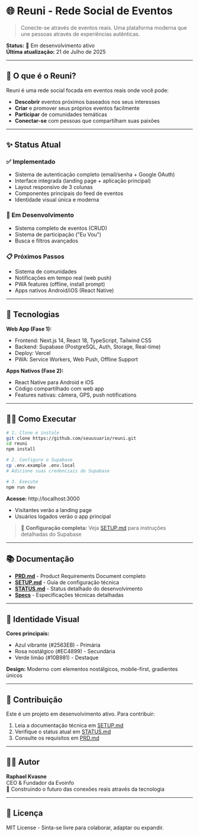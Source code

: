 # 🌐 Reuni - Rede Social de Eventos

> Conecte-se através de eventos reais. Uma plataforma moderna que une pessoas através de experiências autênticas.

**Status:** 🚧 Em desenvolvimento ativo  
**Última atualização:** 21 de Julho de 2025

---

## 🎯 O que é o Reuni?

Reuni é uma rede social focada em eventos reais onde você pode:
- **Descobrir** eventos próximos baseados nos seus interesses
- **Criar** e promover seus próprios eventos facilmente  
- **Participar** de comunidades temáticas
- **Conectar-se** com pessoas que compartilham suas paixões

---

## ✨ Status Atual

### ✅ Implementado
- Sistema de autenticação completo (email/senha + Google OAuth)
- Interface integrada (landing page + aplicação principal)
- Layout responsivo de 3 colunas
- Componentes principais do feed de eventos
- Identidade visual única e moderna

### 🔄 Em Desenvolvimento
- Sistema completo de eventos (CRUD)
- Sistema de participação ("Eu Vou")
- Busca e filtros avançados

### 📋 Próximos Passos
- Sistema de comunidades
- Notificações em tempo real (web push)
- PWA features (offline, install prompt)
- Apps nativos Android/iOS (React Native)

---

## 🚀 Tecnologias

**Web App (Fase 1):**
- Frontend: Next.js 14, React 18, TypeScript, Tailwind CSS
- Backend: Supabase (PostgreSQL, Auth, Storage, Real-time)
- Deploy: Vercel
- PWA: Service Workers, Web Push, Offline Support

**Apps Nativos (Fase 2):**
- React Native para Android e iOS
- Código compartilhado com web app
- Features nativas: câmera, GPS, push notifications

---

## 🏃‍♂️ Como Executar

```bash
# 1. Clone e instale
git clone https://github.com/seuusuario/reuni.git
cd reuni
npm install

# 2. Configure o Supabase
cp .env.example .env.local
# Adicione suas credenciais do Supabase

# 3. Execute
npm run dev
```

**Acesse:** http://localhost:3000
- Visitantes verão a landing page
- Usuários logados verão o app principal

> 📖 **Configuração completa:** Veja [SETUP.md](./SETUP.md) para instruções detalhadas do Supabase

---

## 📚 Documentação

- **[PRD.md](./PRD.md)** - Product Requirements Document completo
- **[SETUP.md](./SETUP.md)** - Guia de configuração técnica
- **[STATUS.md](./STATUS.md)** - Status detalhado do desenvolvimento
- **[Specs](./.kiro/specs/reuni-social-platform/)** - Especificações técnicas detalhadas

---

## 🎨 Identidade Visual

**Cores principais:**
- Azul vibrante (#2563EB) - Primária
- Rosa nostálgico (#EC4899) - Secundária  
- Verde limão (#10B981) - Destaque

**Design:** Moderno com elementos nostálgicos, mobile-first, gradientes únicos

---

## 🤝 Contribuição

Este é um projeto em desenvolvimento ativo. Para contribuir:

1. Leia a documentação técnica em [SETUP.md](./SETUP.md)
2. Verifique o status atual em [STATUS.md](./STATUS.md)
3. Consulte os requisitos em [PRD.md](./PRD.md)

---

## 👨‍💻 Autor

**Raphael Kvasne**  
CEO & Fundador da Evoinfo  
🚀 Construindo o futuro das conexões reais através da tecnologia

---

## 📄 Licença

MIT License - Sinta-se livre para colaborar, adaptar ou expandir.